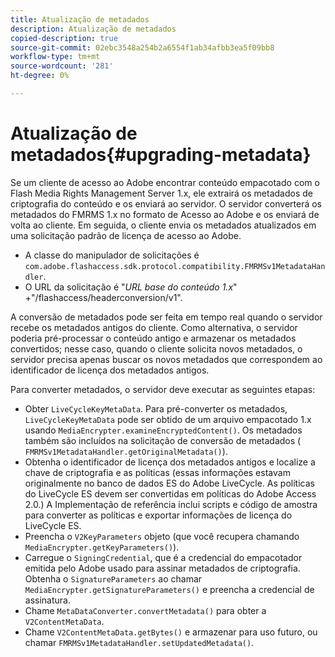 ```yaml
---
title: Atualização de metadados
description: Atualização de metadados
copied-description: true
source-git-commit: 02ebc3548a254b2a6554f1ab34afbb3ea5f09bb8
workflow-type: tm+mt
source-wordcount: '281'
ht-degree: 0%

---
```


# Atualização de metadados{#upgrading-metadata}

Se um cliente de acesso ao Adobe encontrar conteúdo empacotado com o Flash Media Rights Management Server 1.x, ele extrairá os metadados de criptografia do conteúdo e os enviará ao servidor. O servidor converterá os metadados do FMRMS 1.x no formato de Acesso ao Adobe e os enviará de volta ao cliente. Em seguida, o cliente envia os metadados atualizados em uma solicitação padrão de licença de acesso ao Adobe.

* A classe do manipulador de solicitações é `com.adobe.flashaccess.sdk.protocol.compatibility.FMRMSv1MetadataHandler`.
* O URL da solicitação é &quot;*URL base do conteúdo 1.x*&quot; +&quot;/flashaccess/headerconversion/v1&quot;.

A conversão de metadados pode ser feita em tempo real quando o servidor recebe os metadados antigos do cliente. Como alternativa, o servidor poderia pré-processar o conteúdo antigo e armazenar os metadados convertidos; nesse caso, quando o cliente solicita novos metadados, o servidor precisa apenas buscar os novos metadados que correspondem ao identificador de licença dos metadados antigos.

Para converter metadados, o servidor deve executar as seguintes etapas:

* Obter `LiveCycleKeyMetaData`. Para pré-converter os metadados, `LiveCycleKeyMetaData` pode ser obtido de um arquivo empacotado 1.x usando `MediaEncrypter.examineEncryptedContent()`. Os metadados também são incluídos na solicitação de conversão de metadados ( `FMRMSv1MetadataHandler.getOriginalMetadata()`).
* Obtenha o identificador de licença dos metadados antigos e localize a chave de criptografia e as políticas (essas informações estavam originalmente no banco de dados ES do Adobe LiveCycle. As políticas do LiveCycle ES devem ser convertidas em políticas do Adobe Access 2.0.) A Implementação de referência inclui scripts e código de amostra para converter as políticas e exportar informações de licença do LiveCycle ES.
* Preencha o `V2KeyParameters` objeto (que você recupera chamando `MediaEncrypter.getKeyParameters()`).
* Carregue o `SigningCredential`, que é a credencial do empacotador emitida pelo Adobe usado para assinar metadados de criptografia. Obtenha o `SignatureParameters` ao chamar `MediaEncrypter.getSignatureParameters()` e preencha a credencial de assinatura.
* Chame `MetaDataConverter.convertMetadata()` para obter a `V2ContentMetaData`.
* Chame `V2ContentMetaData.getBytes()` e armazenar para uso futuro, ou chamar `FMRMSv1MetadataHandler.setUpdatedMetadata()`.
